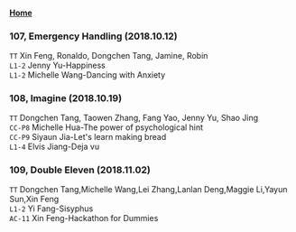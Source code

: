 #### [Home](https://eshtmc.github.io/)    
### 107, Emergency Handling (2018.10.12)   
`TT` Xin Feng, Ronaldo, Dongchen Tang, Jamine, Robin  
`L1-2` Jenny Yu-Happiness   
`L1-2` Michelle Wang-Dancing with Anxiety   

### 108, Imagine (2018.10.19)   
`TT` Dongchen Tang, Taowen Zhang, Fang Yao, Jenny Yu, Shao Jing  
`CC-P8` Michelle Hua-The power of psychological hint   
`CC-P9` Siyaun Jia-Let's learn making bread   
`L1-4` Elvis Jiang-Deja vu   

### 109, Double Eleven (2018.11.02)   
`TT` Dongchen Tang,Michelle Wang,Lei Zhang,Lanlan Deng,Maggie Li,Yayun Sun,Xin Feng  
`L1-2` Yi Fang-Sisyphus   
`AC-11` Xin Feng-Hackathon for Dummies   
